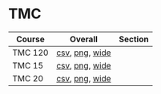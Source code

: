 # TMC

| Course | Overall | Section |
| ------ | ------- | ------- |
| TMC 120 | [csv](https://github.com/UCSD-Historical-Enrollment-Data/2024Winter/blob/main/overall/TMC%20120.csv), [png](https://raw.githubusercontent.com/UCSD-Historical-Enrollment-Data/2024Winter/main/plot_overall/TMC%20120.png), [wide](https://raw.githubusercontent.com/UCSD-Historical-Enrollment-Data/2024Winter/main/plot_overall_wide/TMC%20120.png) |  |
| TMC 15 | [csv](https://github.com/UCSD-Historical-Enrollment-Data/2024Winter/blob/main/overall/TMC%2015.csv), [png](https://raw.githubusercontent.com/UCSD-Historical-Enrollment-Data/2024Winter/main/plot_overall/TMC%2015.png), [wide](https://raw.githubusercontent.com/UCSD-Historical-Enrollment-Data/2024Winter/main/plot_overall_wide/TMC%2015.png) |  |
| TMC 20 | [csv](https://github.com/UCSD-Historical-Enrollment-Data/2024Winter/blob/main/overall/TMC%2020.csv), [png](https://raw.githubusercontent.com/UCSD-Historical-Enrollment-Data/2024Winter/main/plot_overall/TMC%2020.png), [wide](https://raw.githubusercontent.com/UCSD-Historical-Enrollment-Data/2024Winter/main/plot_overall_wide/TMC%2020.png) |  |
